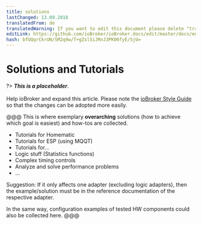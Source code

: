 ```yaml
---
title: solutions
lastChanged: 13.09.2018
translatedFrom: de
translatedWarning: If you want to edit this document please delete "translatedFrom" field, elsewise this document will be translated automatically again
editLink: https://github.com/ioBroker/ioBroker.docs/edit/master/docs/en/lib/README.md
hash: bfUQqrCkrUN/SM2q9w/T+gZsl5iJRnJ3PK00fyE/SjU=
---
```

# Solutions and Tutorials
?> ***This is a placeholder***.<br><br> Help ioBroker and expand this article. Please note the [ioBroker Style Guide](community/styleguidedoc) so that the changes can be adopted more easily.

@@@ This is where exemplary **overarching** solutions (how to achieve which goal is easiest) and how-tos are collected.

* Tutorials for Homematic
* Tutorials for ESP (using MQQT)
* Tutorials for...
* Logic stuff (Statistics functions)
* Complex timing controls
* Analyze and solve performance problems
* ...

Suggestion: If it only affects one adapter (excluding logic adapters), then the example/solution must be in the reference documentation of the respective adapter.

In the same way, configuration examples of tested HW components could also be collected here.
@@@